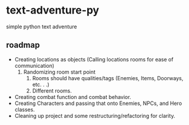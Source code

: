 # text-adventure-py
simple python text adventure

## roadmap
* Creating locations as objects (Calling locations rooms for ease of communication)
    1. Randomizing room start point
        1. Rooms should have qualities/tags (Enemies, Items, Doorways, etc. . .)
        1. Different rooms.
* Creating combat function and combat behavior.
* Creating Characters and passing that onto Enemies, NPCs, and Hero classes. 
* Cleaning up project and some restructuring/refactoring for clarity.

